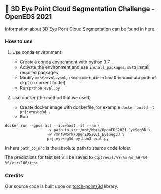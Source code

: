 
## :2nd_place_medal: 3D Eye Point Cloud Segmentation Challenge - OpenEDS 2021

Information about 3D Eye Point Cloud Segmentation can be found in [here](https://research.fb.com/programs/facebook-openeds-2021-challenge/).

### How to use
1. Use conda environment
      - Create a conda environment with python 3.7
      - Activate the environment and use `install_packages.sh` to install required packages
      - Modify `conf/eval.yaml`, `checkpoint_dir` in line 9 to absolute path of ckpt (in current folder)
      - Run `python eval.py`

2. Use docker (the method that we used)
    - Create docker image with dockerfile, for example ```docker build -t prj:eyeseg3d .```
    - Run
 ```
 docker run --gpus all --ipc=host -it --rm \
                    -v path_to_src:/mnt/Work/OpenEDS2021_EyeSeg3D \
                    -w /mnt/Work/OpenEDS2021_EyeSeg3D \
                    prj:eyeseg3d python3 eval.py
```

   In here `path_to_src` is the absolute path to source code folder.

The predictions for test set will be saved to `ckpt/eval/%Y-%m-%d_%H-%M-%S/viz/100/test`.

### Credits
Our source code is built upon on [torch-points3d](https://github.com/nicolas-chaulet/torch-points3d) library.
